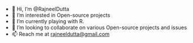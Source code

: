 - 👋 Hi, I’m @RajneelDutta
- 👀 I’m interested in Open-source projects
- 🌱 I’m currently playing with R.
- 💞️ I’m looking to collaborate on various Open-source projects and issues
- 📫 Reach me at rajneeldutta@gmail.com

<!---
RajneelDutta/RajneelDutta is a ✨ special ✨ repository because its `README.md` (this file) appears on your GitHub profile.
You can click the Preview link to take a look at your changes.
--->
